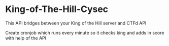 ﻿# King-of-The-Hill-Cysec

This API bridges between your King of the Hill server and CTFd API

Create cronjob which runs every minute so it checks king and adds in score with help of the API
